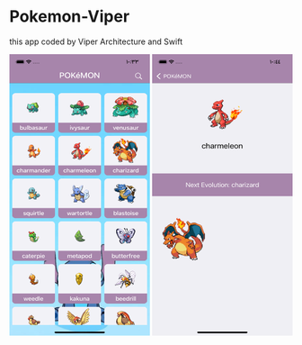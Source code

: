 # Pokemon-Viper


this app coded by Viper Architecture and Swift

<p align="center">
  <img src="https://github.com/SaraESalem/Pokemon-Viper/blob/main/home.png" width="250" height="500" title="home">
  <img src="https://github.com/SaraESalem/Pokemon-Viper/blob/main/details.png" width="250" height="500">
</p>
